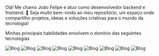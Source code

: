 Olá! Me chamo João Felipe e atuo como desenvolvedor backend e frontend. 🚀
Seja muito bem-vindo ao meu repositório, um espaço onde compartilho projetos, ideias e soluções criativas para o mundo da tecnologia!

Minhas principais habilidades envolvem o domínio das seguintes tecnologias

![Blog](https://img.shields.io/badge/Python-14354C?style=for-the-badge&logo=python&logoColor=white)
![Blog](https://img.shields.io/badge/HTML-239120?style=for-the-badge&logo=html5&logoColor=white)
![Blog](https://img.shields.io/badge/CSS-239120?&style=for-the-badge&logo=css3&logoColor=white)
![Blog](https://img.shields.io/badge/JavaScript-F7DF1E?style=for-the-badge&logo=javascript&logoColor=black)
![Blog](https://img.shields.io/badge/Node.js-43853D?style=for-the-badge&logo=node.js&logoColor=white)
![Blog](https://img.shields.io/badge/React-20232A?style=for-the-badge&logo=react&logoColor=61DAFB)
![Blog](https://img.shields.io/badge/Flask-000000?style=for-the-badge&logo=flask&logoColor=white)
![Blog](https://img.shields.io/badge/MySQL-00000F?style=for-the-badge&logo=mysql&logoColor=white)
![Blog](https://img.shields.io/badge/PostgreSQL-316192?style=for-the-badge&logo=postgresql&logoColor=white)
